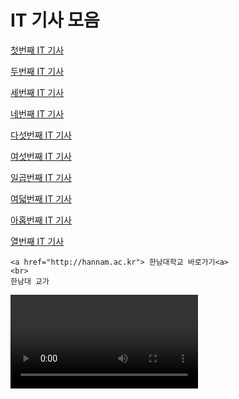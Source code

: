 <html>
  <head>
    <title>방석현의 웹페이지</title>
  </head>


<body>
  <h1>IT 기사 모음</h1>
  <a href="https://www.apple.com/kr/newsroom/2025/03/apple-intelligence-features-are-now-available-in-korean/
">첫번째 IT 기사</a>

  
<body>
  
  <a href="https://zdnet.co.kr/view/?no=20250319131712" target="_blank">두번째 IT 기사</a>
 </body>
</html>
<body>
 
  <a href="https://news.mt.co.kr/mtview.php?no=2025032514280248794&VN" target="_blank">세번째 IT 기사</a>
<body>
  
  <a href="https://www.hani.co.kr/arti/economy/consumer/1189856.html
" target="_blank">네번째 IT 기사</a>
<body>
 
  <a href="https://www.insight.co.kr/news/498245" target="_blank">다섯번째 IT 기사</a>
  <body>
 
  <a href="https://www.sciencetimes.co.kr/nscvrg/view/menu/249?searchCategory=221&nscvrgSn=260153
">여섯번째 IT 기사</a>
<body>

  <a href=" https://www.hankyung.com/article/202504280994i
">일곱번째 IT 기사</a>
<body>
 
  <a href="https://www.e-focus.co.kr/news/articleView.html?idxno=3000141
">여덟번째 IT 기사</a>

<body>

  <a href="https://www.choicenews.co.kr/news/articleView.html?idxno=147112">아홉번째 IT 기사</a>

<body>
  
  <a href="https://zdnet.co.kr/view/?no=20250526085609">열번째 IT 기사</a>












<!DOCTYPE html>
<html lang="ko">
<head>
    <meta charset="UTF-8">
    <meta name="viewport" content="width=device-width, initial-scale=1.0">
    <title>방석현의 웹페이지</title>
</head>
<body>

    <a href="http://hannam.ac.kr"> 한남대학교 바로가기<a>
    <br>
    한남대 교가
<video controls="" autoplay="" name="media">
    
    
      <source src="https://hannam.ac.kr/data/about/schoolsong.mp3" type="audio/mpeg">
    </video>
    <br>
        <br>
    한남대 교가
<video controls="" autoplay="" name="media">
    
    
      <source src="https://hannam.ac.kr/data/about/schoolsong.mp3" type="audio/mpeg">
    </video>
    <br>
    유튜브 링크 
    <br>
    <iframe width="560" height="315" src="https://www.youtube.com/embed/96kqclBc2Sw?si=9apz2-IfQJX5ruoY" title="YouTube video player" frameborder="0" allow="accelerometer; autoplay; clipboard-write; encrypted-media; gyroscope; picture-in-picture; web-share" referrerpolicy="strict-origin-when-cross-origin" allowfullscreen></iframe>
</body>
</html>
